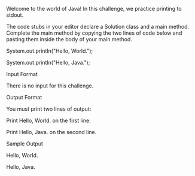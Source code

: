 
Welcome to the world of Java! In this challenge, we practice printing to stdout.

The code stubs in your editor declare a Solution class and a main method. Complete the main method by copying the two lines of code below and pasting them inside the body of your main method.

System.out.println("Hello, World.");

System.out.println("Hello, Java.");

Input Format

There is no input for this challenge.

Output Format

You must print two lines of output:

Print Hello, World. on the first line.

Print Hello, Java. on the second line.

Sample Output

Hello, World.

Hello, Java.
